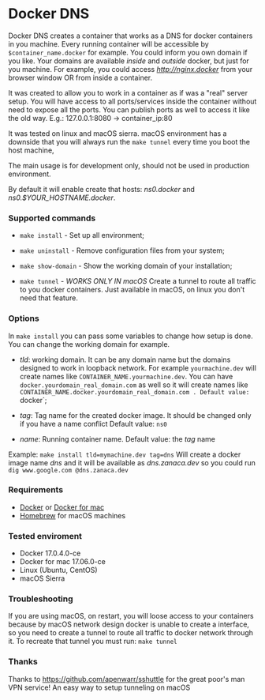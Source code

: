 # Docker DNS

Docker DNS creates a container that works as a DNS for docker containers in you machine. Every running container will be accessible by `$container_name.docker` for example. You could inform you own domain if you like. Your domains are available *inside* and *outside* docker, but just for you machine. For example, you could access *http://nginx.docker* from your browser window OR from inside a container.

It was created to allow you to work in a container as if was a "real" server setup. You will have access to all ports/services inside the container without need to expose all the ports. You can publish ports as well to access it like the old way. E.g.: 127.0.0.1:8080 -> container_ip:80

It was tested on linux and macOS sierra. macOS environment has a downside that you will always run the `make tunnel` every time you boot the host machine,

The main usage is for development only, should not be used in production environment.

By default it will enable create that hosts: *ns0.docker* and *ns0.$YOUR_HOSTNAME.docker*.



### Supported commands
 - `make install` - Set up all environment;

 - `make uninstall` - Remove configuration files from your system;

 - `make show-domain` - Show the working domain of your installation;

 - `make tunnel` - *WORKS ONLY IN macOS* Create a tunnel to route all traffic to you docker containers. Just available in macOS, on linux you don't need that feature.



### Options
In `make install` you can pass some variables to change how setup is done. You can change the working domain for example.
 - *tld*: working domain. It can be any domain name but the domains designed to work in loopback network. For example `yourmachine.dev` will create names like `CONTAINER_NAME.yourmachine.dev`. You can have `docker.yourdomain_real_domain.com` as well so it will create names like `CONTAINER_NAME.docker.yourdomain_real_domain.com . Default value: `docker`;

 - *tag*: Tag name for the created docker image. It should be changed only if you have a name conflict  Default value: `ns0`

 - *name*: Running container name. Default value: the *tag* name

Example:
     `make install tld=mymachine.dev tag=dns`
Will create a docker image name *dns* and it will be available as *dns.zanaca.dev* so you could run `dig www.google.com @dns.zanaca.dev`

### Requirements
 - [Docker](https://www.docker.com/docker-ubuntu) or [Docker for mac](https://www.docker.com/docker-mac)
 - [Homebrew](https://brew.sh/) for macOS machines


### Tested enviroment
 - Docker 17.0.4.0-ce
 - Docker for mac 17.06.0-ce
 - Linux (Ubuntu, CentOS)
 - macOS Sierra



### Troubleshooting

If you are using macOS, on restart, you will loose access to your containers because by macOS network design docker is unable to create a interface, so you need to create a tunnel to route all traffic to docker network through it. To recreate that tunnel you must run:
`make tunnel`


### Thanks

Thanks to https://github.com/apenwarr/sshuttle for the great poor's man VPN service! An easy way to setup tunneling on macOS
